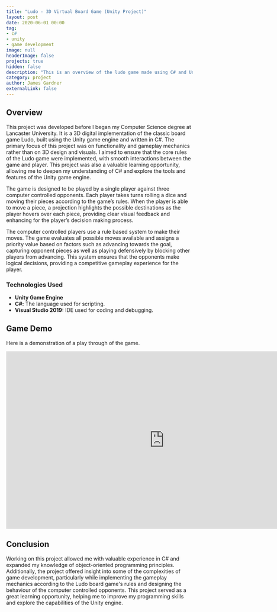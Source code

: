 ```yaml
---
title: "Ludo - 3D Virtual Board Game (Unity Project)"
layout: post
date: 2020-06-01 00:00
tag: 
- c#
- unity
- game development
image: null
headerImage: false
projects: true
hidden: false 
description: "This is an overview of the ludo game made using C# and Unity."
category: project
author: James Gardner 
externalLink: false
---
```

## Overview
This project was developed before I began my Computer Science degree at Lancaster University. It is a 3D digital implementation of the classic board game Ludo, built using the Unity game engine and written in C#. The primary focus of this project was on functionality and gameplay mechanics rather than on 3D design and visuals. I aimed to ensure that the core rules of the Ludo game were implemented, with smooth interactions between the game and player. This project was also a valuable learning opportunity, allowing me to deepen my understanding of C# and explore the tools and features of the Unity game engine.

The game is designed to be played by a single player against three computer controlled opponents. Each player takes turns rolling a dice and moving their pieces according to the game’s rules. When the player is able to move a piece, a projection highlights the possible destinations as the player hovers over each piece, providing clear visual feedback and enhancing for the player’s decision making process.

The computer controlled players use a rule based system to make their moves. The game evaluates all possible moves available and assigns a priority value based on factors such as advancing towards the goal, capturing opponent pieces as well as playing defensively by blocking other players from advancing. This system ensures that the opponents make logical decisions, providing a competitive gameplay experience for the player.

### Technologies Used
- **Unity Game Engine**
- **C#:** The language used for scripting.
- **Visual Studio 2019:** IDE used for coding and debugging.

## Game Demo
Here is a demonstration of a play through of the game. 

<p align="center">
    <iframe width="854" height="480" src="https://www.youtube.com/embed/sz_qlRynPAg?si=4Gzq-Nw_lAp6r5FH" title="YouTube video player" frameborder="0" allow="accelerometer; autoplay; clipboard-write; encrypted-media; gyroscope; picture-in-picture; web-share" allowfullscreen></iframe>
</p>

## Conclusion
Working on this project allowed me with valuable experience in C# and expanded my knowledge of object-oriented programming principles. Additionally, the project offered insight into some of the complexities of game development, particularly while implementing the gameplay mechanics according to the Ludo board game's rules and designing the behaviour of the computer controlled opponents. This project served as a great learning opportunity, helping me to improve my programming skills and explore the capabilities of the Unity engine.   
